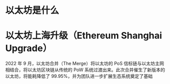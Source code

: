 # 以太坊是什么


# 以太坊上海升级（Ethereum Shanghai Upgrade）

2022 年 9 月，以太坊合并（The Merge）将以太坊的 PoS 信标链与以太坊主网相结合，将以太坊区块链从传统的 PoW 系统过渡出来。此次合并催生了新版本的以太坊，将能耗降低了 99.95%，并为团队进一步扩展生态系统奠定了基础